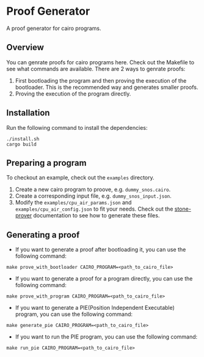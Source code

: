 # Proof Generator
A proof generator for cairo programs.

## Overview
You can genrate proofs for cairo programs here. Check out the Makefile to see what commands are available.
There are 2 ways to genrate proofs: 
1. First bootloading the program and then proving the execution of the bootloader. This is the recommended way and generates smaller proofs.
2. Proving the execution of the program directly.


## Installation
Run the following command to install the dependencies:
```shell
./install.sh
cargo build
```

## Preparing a program
To checkout an example, check out the `examples` directory.
1. Create a new cairo program to proove, e.g. `dummy_snos.cairo`. 
2. Create a corresponding input file, e.g. `dummy_snos_input.json`.
3. Modify the `examples/cpu_air_params.json` and `examples/cpu_air_config.json` to fit your needs. Check out the [stone-prover](https://github.com/starkware-libs/stone-prover) documentation to see how to generate these files.


## Generating a proof
- If you want to generate a proof after bootloading it, you can use the following command:
```shell
make prove_with_bootloader CAIRO_PROGRAM=<path_to_cairo_file>
```

- If you want to generate a proof for a program directly, you can use the following command:
```shell
make prove_with_program CAIRO_PROGRAM=<path_to_cairo_file>
```


- If you want to generate a PIE(Position Independent Executable) program, you can use the following command:
```shell
make generate_pie CAIRO_PROGRAM=<path_to_cairo_file>
```

- If you want to run the PIE program, you can use the following command:
```shell
make run_pie CAIRO_PROGRAM=<path_to_cairo_file>
```
